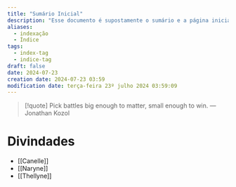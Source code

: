 ```yaml
---
title: "Sumário Inicial"
description: "Esse documento é supostamente o sumário e a página inicial de todo o meu site baseado nas anotações do Obsidian."
aliases:
  - indexação
  - Índice
tags:
  - index-tag
  - indice-tag
draft: false
date: 2024-07-23
creation date: 2024-07-23 03:59
modification date: terça-feira 23º julho 2024 03:59:09
---
```


> [!quote] Pick battles big enough to matter, small enough to win.
> — Jonathan Kozol


# Divindades
- [[Canelle]]
- [[Naryne]]
- [[Thellyne]]

